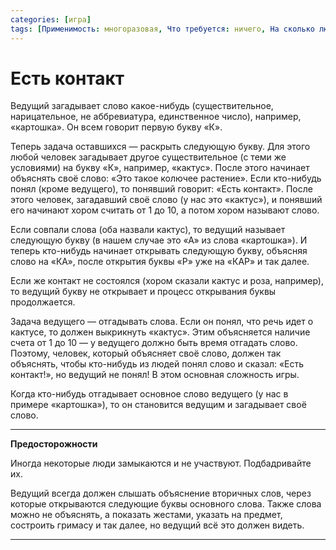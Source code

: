 ```yaml
---
categories: [игра]
tags: [Применимость: многоразовая, Что требуется: ничего, На сколько людей рассчитано: от 3, Подвижность: нет, Место проведения: где угодно]
---
```


# Есть контакт

Ведущий загадывает слово какое-нибудь (существительное, нарицательное, не аббревиатура, единственное число), например, «картошка». Он всем говорит первую букву «К».

Теперь задача оставшихся — раскрыть следующую букву. Для этого любой человек загадывает другое существительное (с теми же условиями) на букву «К», например, «кактус». После этого начинает объяснять своё слово: «Это такое колючее растение». Если кто-нибудь понял (кроме ведущего), то понявший говорит: «Есть контакт». После этого человек, загадавший своё слово (у нас это «кактус»), и понявший его начинают хором считать от 1 до 10, а потом хором называют слово.

Если совпали слова (оба назвали кактус), то ведущий называет следующую букву (в нашем случае это «А» из слова «картошка»). И теперь кто-нибудь начинает открывать следующую букву, объясняя слово на «КА», после открытия буквы «Р» уже на «КАР» и так далее.

Если же контакт не состоялся (хором сказали кактус и роза, например), то ведущий букву не открывает и процесс открывания буквы продолжается.

Задача ведущего — отгадывать слова. Если он понял, что речь идет о кактусе, то должен выкрикнуть «кактус». Этим объясняется наличие счета от 1 до 10 — у ведущего должно быть время отгадать слово. Поэтому, человек, который объясняет своё слово, должен так объяснять, чтобы кто-нибудь из людей понял слово и сказал: «Есть контакт!», но ведущий не понял! В этом основная сложность игры.

Когда кто-нибудь отгадывает основное слово ведущего (у нас в примере «картошка»), то он становится ведущим и загадывает своё слово.

---

**Предосторожности** <!-- !warning -->

Иногда некоторые люди замыкаются и не участвуют. Подбадривайте их.

Ведущий всегда должен слышать объяснение вторичных слов, через которые открываются следующие буквы основного слова. Также слова можно не объяснять, а показать жестами, указать на предмет, состроить гримасу и так далее, но ведущий всё это должен видеть.

---
